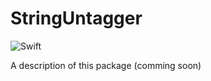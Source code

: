 # StringUntagger

![Swift](https://github.com/nacho4d/StringUntagger/workflows/Swift/badge.svg)

A description of this package (comming soon)
